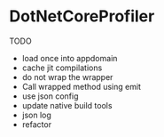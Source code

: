 # DotNetCoreProfiler

TODO
 - load once into appdomain
 - cache jit compilations
 - do not wrap the wrapper
 - Call wrapped method using emit
 - use json config
 - update native build tools
 - json log
 - refactor
